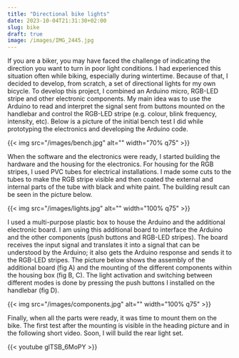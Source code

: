 ```yaml
---
title: "Directional bike lights"
date: 2023-10-04T21:31:30+02:00
slug: bike
draft: true
image: /images/IMG_2445.jpg
---
```



If you are a biker, you may have faced the challenge of indicating the direction you want to turn in poor light conditions. I had experienced this situation often while biking, especially during wintertime. Because of that, I decided to develop, from scratch, a set of directional lights for my own bicycle. To develop this project, I combined an Arduino micro, RGB-LED stripe and other electronic components. My main idea was to use the Arduino to read and interpret the signal sent from buttons mounted on the handlebar and control the RGB-LED stripe (e.g. colour, blink frequency, intensity, etc). Below is a picture of the initial bench test I did while prototyping the electronics and developing the Arduino code.


{{< img src="/images/bench.jpg" alt="" width="70% q75" >}}


When the software and the electronics were ready, I started building the hardware and the housing for the electronics. For housing for the RGB stripes, I used PVC tubes for electrical installations. I made some cuts to the tubes to make the RGB stripe visible and then coated the external and internal parts of the tube with black and white paint. The building result can be seen in the picture below.


{{< img src="/images/lights.jpg" alt="" width="100% q75" >}}


I used a multi-purpose plastic box to house the Arduino and the additional electronic board. I am using this additional board to interface the Arduino and the other components (push buttons and RGB-LED stripes). The board receives the input signal and translates it into a signal that can be understood by the Arduino; it also gets the Arduino response and sends it to the RGB-LED stripes. The picture below shows the assembly of the additional board (fig A) and the mounting of the different components within the housing box (fig B, C). The light activation and switching between different modes is done by pressing the push buttons I installed on the handlebar (fig D). 


{{< img src="/images/components.jpg" alt="" width="100% q75" >}}


Finally, when all the parts were ready, it was time to mount them on the bike. The first test after the mounting is visible in the heading picture and in the following short video. Soon, I will build the rear light set.

{{< youtube glTSB_6MoPY >}}
